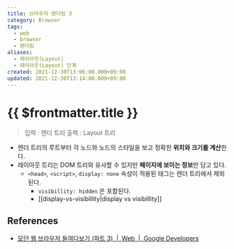 ```yaml
---
title: 브라우저 렌더링 3
category: Browser
tags:
  - web
  - browser
  - 렌더링
aliases:
  - 레이아웃(Layout)
  - 레이아웃(Layout) 단계
created: 2021-12-30T13:06:00.000+09:00
updated: 2021-12-30T13:14:00.000+09:00
---
```


# {{ $frontmatter.title }}

> 입력 : 렌더 트리
> 출력 : Layout 트리

- 렌더 트리의 루트부터 각 노드와 노드의 스타일을 보고 정확한 **위치와 크기를 계산**한다.
- 레이아웃 트리는 DOM 트리와 유사할 수 있지만 **페이지에 보이는 정보**만 담고 있다.
  - `<head>`, `<script>`, `display: none` 속성이 적용된 태그는 렌더 트리에서 제외된다.
    - `visibillity: hidden` 은 포함된다.
    - [[display-vs-visibillity|display vs visibillity]]

## References

- [모던 웹 브라우저 들여다보기 (파트 3)  |  Web  |  Google Developers](https://developers.google.com/web/updates/2018/09/inside-browser-part3?hl=ko#%EB%A0%88%EC%9D%B4%EC%95%84%EC%9B%83)

